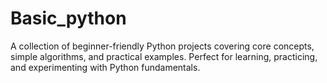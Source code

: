 # Basic_python
A collection of beginner-friendly Python projects covering core concepts, simple algorithms, and practical examples. Perfect for learning, practicing, and experimenting with Python fundamentals.
